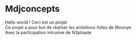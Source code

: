 # Mdjconcepts
Hello world !
Ceci est un projet<br />
Ce projet a pour but de réaliser les ambitions folles de Moonye<br />
Avec la participation intrusive de N3phaste

